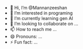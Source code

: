 - 👋 Hi, I’m @Mannanzeeshan
- 👀 I’m interested in programing
- 🌱 I’m currently learning gen AI
- 💞️ I’m looking to collaborate on ...
- 📫 How to reach me ...
- 😄 Pronouns: ...
- ⚡ Fun fact: ...

<!---
Mannanzeeshan/Mannanzeeshan is a ✨ special ✨ repository because its `README.md` (this file) appears on your GitHub profile.
You can click the Preview link to take a look at your changes.
--->
